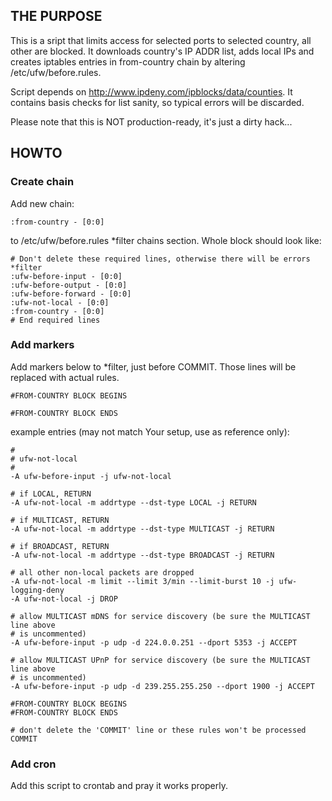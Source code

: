 ## THE PURPOSE

This is a sript that limits access for selected ports to selected country, all other are blocked.
It downloads country's IP ADDR list, adds local IPs and creates iptables entries in from-country chain by altering /etc/ufw/before.rules.

Script depends on http://www.ipdeny.com/ipblocks/data/counties. It contains basis checks for list sanity, so typical errors will be discarded.

Please note that this is NOT production-ready, it's just a dirty hack...


## HOWTO

### Create chain
Add new chain:

```
:from-country - [0:0]
```
 to /etc/ufw/before.rules *filter chains section.
Whole block should look like:

```
# Don't delete these required lines, otherwise there will be errors
*filter
:ufw-before-input - [0:0]
:ufw-before-output - [0:0]
:ufw-before-forward - [0:0]
:ufw-not-local - [0:0]
:from-country - [0:0]
# End required lines
```

### Add markers
Add markers below to *filter, just before COMMIT. Those lines will be replaced with actual rules.
```
#FROM-COUNTRY BLOCK BEGINS

#FROM-COUNTRY BLOCK ENDS
```

example entries (may not match Your setup, use as reference only):
```
#
# ufw-not-local
#
-A ufw-before-input -j ufw-not-local

# if LOCAL, RETURN
-A ufw-not-local -m addrtype --dst-type LOCAL -j RETURN

# if MULTICAST, RETURN
-A ufw-not-local -m addrtype --dst-type MULTICAST -j RETURN

# if BROADCAST, RETURN
-A ufw-not-local -m addrtype --dst-type BROADCAST -j RETURN

# all other non-local packets are dropped
-A ufw-not-local -m limit --limit 3/min --limit-burst 10 -j ufw-logging-deny
-A ufw-not-local -j DROP

# allow MULTICAST mDNS for service discovery (be sure the MULTICAST line above
# is uncommented)
-A ufw-before-input -p udp -d 224.0.0.251 --dport 5353 -j ACCEPT

# allow MULTICAST UPnP for service discovery (be sure the MULTICAST line above
# is uncommented)
-A ufw-before-input -p udp -d 239.255.255.250 --dport 1900 -j ACCEPT

#FROM-COUNTRY BLOCK BEGINS
#FROM-COUNTRY BLOCK ENDS

# don't delete the 'COMMIT' line or these rules won't be processed
COMMIT
```

### Add cron
Add this script to crontab and pray it works properly.